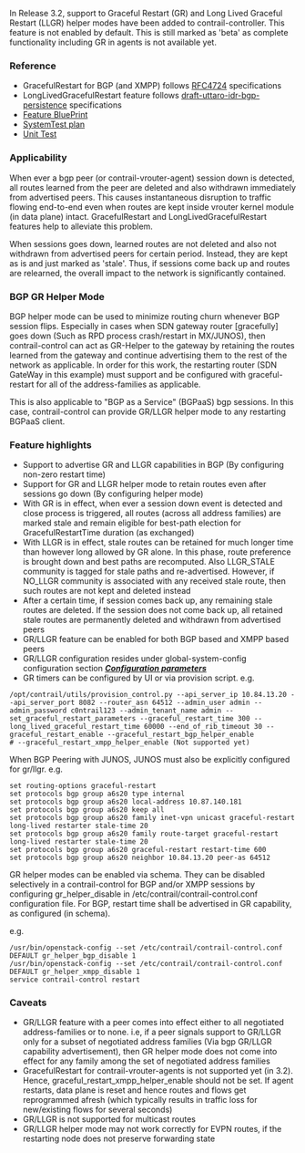 In Release 3.2, support to Graceful Restart (GR) and Long Lived Graceful Restart (LLGR) helper modes have been added to contrail-controller. This feature is not enabled by default. This is still marked as 'beta' as complete functionality including GR in agents is not available yet.

### Reference
* GracefulRestart for BGP (and XMPP) follows [RFC4724](https://tools.ietf.org/html/rfc4724) specifications
* LongLivedGracefulRestart feature follows [draft-uttaro-idr-bgp-persistence](https://tools.ietf.org/html/draft-uttaro-idr-bgp-persistence-03) specifications
* [Feature BluePrint](https://blueprints.launchpad.net/juniperopenstack/+spec/contrail-control-graceful-restart)
* [SystemTest plan](https://github.com/Juniper/contrail-test/wiki/Graceful-Restart)
* [Unit Test](https://github.com/Juniper/contrail-controller/blob/master/src/bgp/test/graceful_restart_test.cc#L1180)

### Applicability 
When ever a bgp peer (or contrail-vrouter-agent) session down is detected, all routes learned from the peer are deleted and also withdrawn immediately from advertised peers. This causes instantaneous disruption to traffic flowing end-to-end even when routes are kept inside vrouter kernel module (in data plane) intact. GracefulRestart and LongLivedGracefulRestart features help to alleviate this problem.

When sessions goes down, learned routes are not deleted and also not withdrawn from advertised peers for certain period. Instead, they are kept as is and just marked as 'stale'. Thus, if sessions come back up and routes are relearned, the overall impact to the network is significantly contained.

### BGP GR Helper Mode
BGP helper mode can be used to minimize routing churn whenever BGP session flips. Especially in cases when SDN gateway router [gracefully] goes down (Such as RPD process crash/restart in MX/JUNOS), then contrail-control can act as GR-Helper to the gateway by retaining the routes learned from the gateway and continue advertising them to the rest of the network as applicable. In order for this work, the restarting router (SDN GateWay in this example) must support and be configured with graceful-restart for all of the address-families as applicable.

This is also applicable to "BGP as a Service" (BGPaaS) bgp sessions. In this case, contrail-control can provide GR/LLGR helper mode to any restarting BGPaaS client.

### Feature highlights
* Support to advertise GR and LLGR capabilities in BGP (By configuring non-zero restart time)
* Support for GR and LLGR helper mode to retain routes even after sessions go down (By configuring helper mode)
* With GR is in effect, when ever a session down event is detected and close process is triggered, all routes (across all address families) are marked stale and remain eligible for best-path election for GracefulRestartTime duration (as exchanged)
* With LLGR is in effect, stale routes can be retained for much longer time than however long allowed by GR alone. In this phase, route preference is brought down and best paths are recomputed. Also LLGR_STALE community is tagged for stale paths and re-advertised. However, if NO_LLGR community is associated with any received stale route, then such routes are not kept and deleted instead
* After a certain time, if session comes back up, any remaining stale routes are deleted. If the session does not come back up, all retained stale routes are permanently deleted and withdrawn from advertised peers
* GR/LLGR feature can be enabled for both BGP based and XMPP based peers
* GR/LLGR configuration resides under global-system-config configuration section
***[Configuration parameters](https://github.com/Juniper/contrail-controller/blob/master/src/schema/vnc_cfg.xsd#L885)***
* GR timers can be configured by UI or via provision script. e.g.
```
/opt/contrail/utils/provision_control.py --api_server_ip 10.84.13.20 --api_server_port 8082 --router_asn 64512 --admin_user admin --admin_password c0ntrail123 --admin_tenant_name admin --set_graceful_restart_parameters --graceful_restart_time 300 --long_lived_graceful_restart_time 60000 --end_of_rib_timeout 30 --graceful_restart_enable --graceful_restart_bgp_helper_enable
# --graceful_restart_xmpp_helper_enable (Not supported yet)
```

When BGP Peering with JUNOS, JUNOS must also be explicitly configured for gr/llgr. e.g.
```
set routing-options graceful-restart
set protocols bgp group a6s20 type internal
set protocols bgp group a6s20 local-address 10.87.140.181
set protocols bgp group a6s20 keep all
set protocols bgp group a6s20 family inet-vpn unicast graceful-restart long-lived restarter stale-time 20
set protocols bgp group a6s20 family route-target graceful-restart long-lived restarter stale-time 20
set protocols bgp group a6s20 graceful-restart restart-time 600
set protocols bgp group a6s20 neighbor 10.84.13.20 peer-as 64512

```

GR helper modes can be enabled via schema. They can be disabled selectively in a contrail-control for BGP and/or XMPP sessions by configuring gr_helper_disable in /etc/contrail/contrail-control.conf configuration file. For BGP, restart time shall be advertised in GR capability, as configured (in schema).

e.g.
```
/usr/bin/openstack-config --set /etc/contrail/contrail-control.conf DEFAULT gr_helper_bgp_disable 1
/usr/bin/openstack-config --set /etc/contrail/contrail-control.conf DEFAULT gr_helper_xmpp_disable 1
service contrail-control restart
```

### Caveats
* GR/LLGR feature with a peer comes into effect either to all negotiated address-families or to none. i.e, if a peer signals support to GR/LLGR only for a subset of negotiated address families (Via bgp GR/LLGR capability advertisement), then GR helper mode does not come into effect for any family among the set of negotiated address families
* GracefulRestart for contrail-vrouter-agents is not supported yet (in 3.2). Hence, graceful_restart_xmpp_helper_enable should not be set. If agent restarts, data plane is reset and hence routes and flows get reprogrammed afresh (which typically results in traffic loss for new/existing flows for several seconds)
* GR/LLGR is not supported for multicast routes
* GR/LLGR helper mode may not work correctly for EVPN routes, if the restarting node does not preserve forwarding state